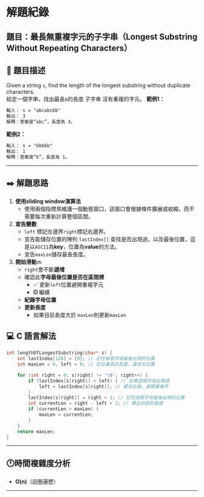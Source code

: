 # 解題紀錄

## 題目：最長無重複字元的子字串（Longest Substring Without Repeating Characters）

## 📙 題目描述

Given a string `s`, find the length of the longest substring without duplicate characters.  
給定一個字串，找出最長s的長度 子字串 沒有重複的字元。
**範例1：**

```txt
輸入： s = "abcabcbb"
輸出： 3
解釋：答案是“abc”，長度為 3。
```

**範例2：**

```txt
輸入： s = "bbbbb"
輸出： 1
解釋：答案是“b”，長度為 1。
```

---

## ✒️ 解題思路

1. **使用sliding window演算法**
   - 使用兩個指標來維護一個動態窗口，該窗口會根據條件擴展或收縮，而不需要每次重新計算整個區間。
2. **宣告變數**
   - ``left`` 標記左邊界``right``標記右邊界。
   - 宣告能儲存位置的陣列 ``lastIndex[]`` 查找是否出現過，以及最後位置，這是以``ASCII``為**key**，位置為**value**的方法。
   - 宣告``maxLen``儲存最長長度。
3. **開始滑動**🔜
   - ``right``會不斷**遞增**
   - 確認此**字母最後位置是否在區間裡**
       - ✅ 更新``left``位置避開重複字元
       - ❎ 繼續
   - **紀錄字母位置**
   - **更新長度**
       - 如果目前長度大於 ``maxLen``則更新``maxLen``

## 💻 C 語言解法

```c
int lengthOfLongestSubstring(char* s) {
    int lastIndex[128] = {0}; // 記住每個字母最後出現的位置
    int maxLen = 0, left = 0; // 記住最長的長度，還有左位置

    for (int right = 0; s[right] != '\0'; right++) { 
        if (lastIndex[s[right]] > left) { // 如果這個字母出現過
            left = lastIndex[s[right]]; // 要往右跳，避開重複字
        }
        lastIndex[s[right]] = right + 1; // 記住這個字母最後出現的位置
        int currentLen = right - left + 1; // 算出目前的長度
        if (currentLen > maxLen) { 
            maxLen = currentLen;
        }
    }
    return maxLen; 
}

```

---

## 🕛時間複雜度分析

- **O(n)**（迴圈遍歷）

---
